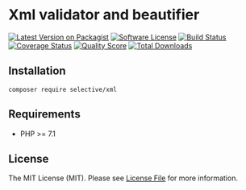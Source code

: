 # Xml validator and beautifier

[![Latest Version on Packagist](https://img.shields.io/github/release/selective-php/xml.svg)](https://packagist.org/packages/selective/xml)
[![Software License](https://img.shields.io/badge/license-MIT-brightgreen.svg)](LICENSE.md)
[![Build Status](https://travis-ci.org/selective-php/xml.svg?branch=master)](https://travis-ci.org/selective-php/xml)
[![Coverage Status](https://scrutinizer-ci.com/g/selective-php/xml/badges/coverage.png?b=master)](https://scrutinizer-ci.com/g/selective-php/xml/code-structure)
[![Quality Score](https://scrutinizer-ci.com/g/selective-php/xml/badges/quality-score.png?b=master)](https://scrutinizer-ci.com/g/selective-php/xml/?branch=master)
[![Total Downloads](https://img.shields.io/packagist/dt/selective/xml.svg)](https://packagist.org/packages/selective/xml/stats)


## Installation

```shell
composer require selective/xml
```

## Requirements

* PHP >= 7.1

## License

The MIT License (MIT). Please see [License File](LICENSE.md) for more information.
